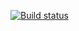 [![Build status](https://ci.appveyor.com/api/projects/status/5m8p2xx5gadvjsp1?svg=true)](https://ci.appveyor.com/project/Kurymshina/patterns1)
